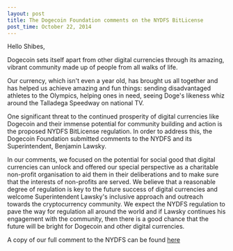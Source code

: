 ```yaml
---
layout: post
title: The Dogecoin Foundation comments on the NYDFS BitLicense
post_time: October 22, 2014
---
```


Hello Shibes,

Dogecoin sets itself apart from other digital currencies through its amazing, vibrant community made up of people from all walks of life.

Our currency, which isn&apos;t even a year old, has brought us all together and has helped us achieve amazing and fun things: sending disadvantaged athletes to the Olympics, helping ones in need, seeing Doge&apos;s likeness whiz around the Talladega Speedway on national TV.

One significant threat to the continued prosperity of digital currencies like Dogecoin and their immense potential for community building and action is the proposed NYDFS BitLicense regulation. In order to address this, the Dogecoin Foundation submitted comments to the NYDFS and its Superintendent, Benjamin Lawsky.

In our comments, we focused on the potential for social good that digital currencies can unlock and offered our special perspective as a charitable non-profit organisation to aid them in their deliberations and to make sure that the interests of non-profits are served. We believe that a reasonable degree of regulation is key to the future success of digital currencies and welcome Superintendent Lawsky&apos;s inclusive approach and outreach towards the cryptocurrency community. We expect the NYDFS regulation to pave the way for regulation all around the world and if Lawsky continues his engagement with the community, then there is a good chance that the future will be bright for Dogecoin and other digital currencies.

A copy of our full comment to the NYDFS can be found [here](http://foundation.dogecoin.com/resources/20141021-Foundation-Re-DFS-29-14-00015-P.pdf)
